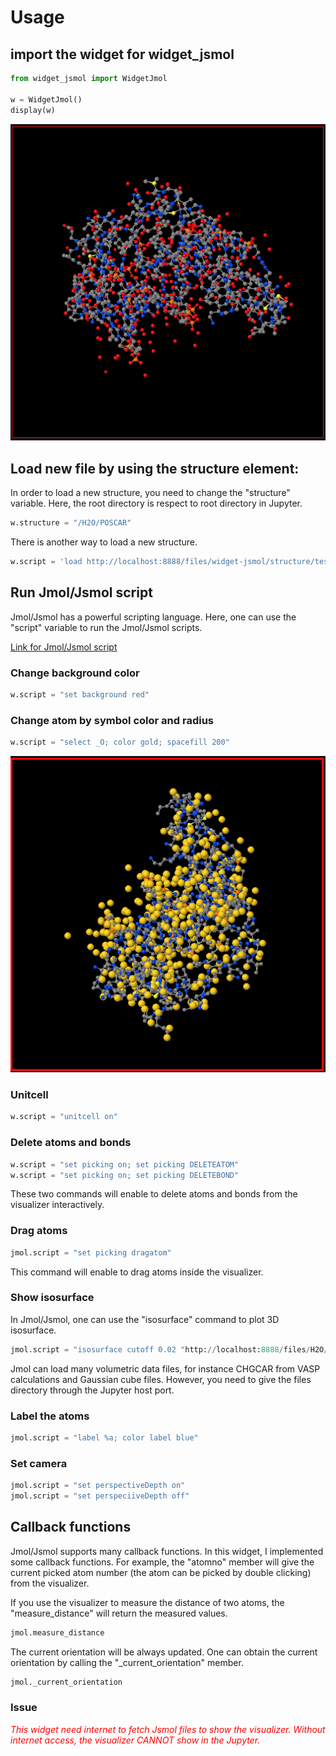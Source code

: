 # Usage

## import the widget for widget_jsmol

```python
from widget_jsmol import WidgetJmol

w = WidgetJmol()
display(w)
```
![Image of Jmol](/images/Jmol.png)

## Load new file by using the structure element:

In order to load a new structure, you need to change the "structure" variable.
Here, the root directory is respect to root directory in Jupyter.  

```python
w.structure = "/H2O/POSCAR"
```

There is another way to load a new structure.

```python
w.script = 'load http://localhost:8888/files/widget-jsmol/structure/test.pdb'
```

## Run Jmol/Jsmol script

Jmol/Jsmol has a powerful scripting language. Here, one can use the "script" variable
to run the Jmol/Jsmol scripts.

[Link for Jmol/Jsmol script](https://chemapps.stolaf.edu/jmol/docs/)


### Change background color

```python
w.script = "set background red"
```

### Change atom by symbol color and radius

```python
w.script = "select _O; color gold; spacefill 200"
```

![Jmol atom](/images/Jmol_atom.png)

### Unitcell

```python
w.script = "unitcell on"
```

### Delete atoms and bonds

```python
w.script = "set picking on; set picking DELETEATOM"
w.script = "set picking on; set picking DELETEBOND"
```

These two commands will enable to delete atoms and bonds from the visualizer interactively.

### Drag atoms

```python
jmol.script = "set picking dragatom"
```

This command will enable to drag atoms inside the visualizer.

### Show isosurface

In Jmol/Jsmol, one can use the "isosurface" command to plot 3D isosurface.

```python
jmol.script = "isosurface cutoff 0.02 "http://localhost:8888/files/H2O/CHGCAR" translucent 0.2"
```
Jmol can load many volumetric data files, for instance CHGCAR from VASP calculations and Gaussian cube files. However, you need to give the files directory through
the Jupyter host port.

### Label the atoms

```python
jmol.script = "label %a; color label blue"
```

### Set camera

```python
jmol.script = "set perspectiveDepth on"
jmol.script = "set perspeciiveDepth off"
```

## Callback functions

Jmol/Jsmol supports many callback functions. In this widget, I implemented some
callback functions. For example, the "atomno" member will give the current picked
atom number (the atom can be picked by double clicking) from the visualizer.

If you use the visualizer to measure the distance of two atoms, the "measure_distance"
will return the measured values.

```python
jmol.measure_distance
```
The current orientation will be always updated. One can obtain the current orientation
by calling the "_current_orientation" member.

```python
jmol._current_orientation
```

### Issue

<span style="color:red"> *This widget need internet to fetch Jsmol files to show the visualizer. Without internet access, the visualizer CANNOT show in the Jupyter.*</span>
